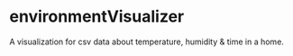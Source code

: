 environmentVisualizer
=====================

A visualization for csv data about temperature, humidity &amp; time in a home. 